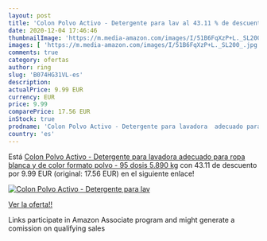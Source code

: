 ```yaml
---
layout: post
title: 'Colon Polvo Activo - Detergente para lav al 43.11 % de descuento'
date: 2020-12-04 17:46:46
thumbnailImage: 'https://m.media-amazon.com/images/I/51B6FqXzP+L._SL200_.jpg'
images: [ 'https://m.media-amazon.com/images/I/51B6FqXzP+L._SL200_.jpg' ]
comments: true
category: ofertas
author: ring
slug: 'B074HG31VL-es'
description:
actualPrice: 9.99 EUR
currency: EUR
price: 9.99
comparePrice: 17.56 EUR
inStock: true
prodname: 'Colon Polvo Activo - Detergente para lavadora  adecuado para ropa blanca y de color  formato polvo - 95 dosis  5.890 kg'
country: 'es'
---
```


Está [Colon Polvo Activo - Detergente para lavadora  adecuado para ropa blanca y de color  formato polvo - 95 dosis  5.890 kg](https://www.amazon.es/dp/B074HG31VL/?tag=tolees-21) con 43.11 de descuento por 9.99 EUR (original: 17.56 EUR) en el siguiente enlace!

[![Colon Polvo Activo - Detergente para lav](https://m.media-amazon.com/images/I/51B6FqXzP+L._SL200_.jpg)](https://www.amazon.es/dp/B074HG31VL/?tag=tolees-21)

[Ver la oferta!!](https://www.amazon.es/dp/B074HG31VL/?tag=tolees-21)

Links participate in Amazon Associate program and might generate a comission on qualifying sales


